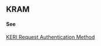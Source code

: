 ## KRAM

<h4>See</h4><p><a href="keri-request-authentication-method">KERI Request Authentication Method</a></p>


